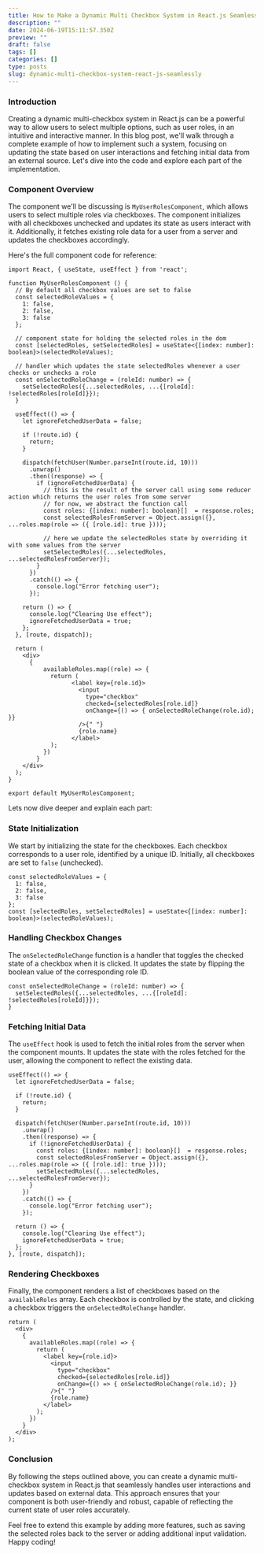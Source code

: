 ```yaml
---
title: How to Make a Dynamic Multi Checkbox System in React.js Seamlessly
description: ""
date: 2024-06-19T15:11:57.350Z
preview: ""
draft: false
tags: []
categories: []
type: posts
slug: dynamic-multi-checkbox-system-react-js-seamlessly
---
```


### Introduction
Creating a dynamic multi-checkbox system in React.js can be a powerful way to allow users to select multiple options, such as user roles, in an intuitive and interactive manner. In this blog post, we'll walk through a complete example of how to implement such a system, focusing on updating the state based on user interactions and fetching initial data from an external source. Let's dive into the code and explore each part of the implementation.

### Component Overview
The component we'll be discussing is `MyUserRolesComponent`, which allows users to select multiple roles via checkboxes. The component initializes with all checkboxes unchecked and updates its state as users interact with it. Additionally, it fetches existing role data for a user from a server and updates the checkboxes accordingly.

Here's the full component code for reference:

```tsx
import React, { useState, useEffect } from 'react';

function MyUserRolesComponent () {
  // By default all checkbox values are set to false
  const selectedRoleValues = {
    1: false,
    2: false,
    3: false
  };

  // component state for holding the selected roles in the dom
  const [selectedRoles, setSelectedRoles] = useState<{[index: number]: boolean}>(selectedRoleValues);

  // handler which updates the state selectedRoles whenever a user checks or unchecks a role
  const onSelectedRoleChange = (roleId: number) => {
    setSelectedRoles({...selectedRoles, ...{[roleId]: !selectedRoles[roleId]}});
  }

  useEffect(() => {
    let ignoreFetchedUserData = false;

    if (!route.id) {
      return;
    }

    dispatch(fetchUser(Number.parseInt(route.id, 10)))
      .unwrap()
      .then((response) => {
        if (ignoreFetchedUserData) {
          // this is the result of the server call using some reducer action which returns the user roles from some server
          // for now, we abstract the function call
          const roles: {[index: number]: boolean}[]  = response.roles;
          const selectedRolesFromServer = Object.assign({}, ...roles.map(role => ({ [role.id]: true })));

          // here we update the selectedRoles state by overriding it with some values from the server
          setSelectedRoles({...selectedRoles, ...selectedRolesFromServer});
        }
      })
      .catch(() => {
        console.log("Error fetching user");
      });

    return () => {
      console.log("Clearing Use effect");
      ignoreFetchedUserData = true;
    };
  }, [route, dispatch]);

  return (
    <div>
      {
          availableRoles.map((role) => {
            return (
                  <label key={role.id}>
                    <input
                      type="checkbox"
                      checked={selectedRoles[role.id]}
                      onChange={() => { onSelectedRoleChange(role.id); }}
                    />{" "}
                    {role.name}
                  </label>
            );
          })
        }
    </div>
  );
}

export default MyUserRolesComponent;
```

Lets now dive deeper and explain each part:

### State Initialization
We start by initializing the state for the checkboxes. Each checkbox corresponds to a user role, identified by a unique ID. Initially, all checkboxes are set to `false` (unchecked).

```tsx
const selectedRoleValues = {
  1: false,
  2: false,
  3: false
};
const [selectedRoles, setSelectedRoles] = useState<{[index: number]: boolean}>(selectedRoleValues);
```

### Handling Checkbox Changes
The `onSelectedRoleChange` function is a handler that toggles the checked state of a checkbox when it is clicked. It updates the state by flipping the boolean value of the corresponding role ID.

```tsx
const onSelectedRoleChange = (roleId: number) => {
  setSelectedRoles({...selectedRoles, ...{[roleId]: !selectedRoles[roleId]}});
}
```

### Fetching Initial Data
The `useEffect` hook is used to fetch the initial roles from the server when the component mounts. It updates the state with the roles fetched for the user, allowing the component to reflect the existing data.

```tsx
useEffect(() => {
  let ignoreFetchedUserData = false;

  if (!route.id) {
    return;
  }

  dispatch(fetchUser(Number.parseInt(route.id, 10)))
    .unwrap()
    .then((response) => {
      if (!ignoreFetchedUserData) {
        const roles: {[index: number]: boolean}[]  = response.roles;
        const selectedRolesFromServer = Object.assign({}, ...roles.map(role => ({ [role.id]: true })));
        setSelectedRoles({...selectedRoles, ...selectedRolesFromServer});
      }
    })
    .catch(() => {
      console.log("Error fetching user");
    });

  return () => {
    console.log("Clearing Use effect");
    ignoreFetchedUserData = true;
  };
}, [route, dispatch]);
```

### Rendering Checkboxes
Finally, the component renders a list of checkboxes based on the `availableRoles` array. Each checkbox is controlled by the state, and clicking a checkbox triggers the `onSelectedRoleChange` handler.

```tsx
return (
  <div>
    {
      availableRoles.map((role) => {
        return (
          <label key={role.id}>
            <input
              type="checkbox"
              checked={selectedRoles[role.id]}
              onChange={() => { onSelectedRoleChange(role.id); }}
            />{" "}
            {role.name}
          </label>
        );
      })
    }
  </div>
);
```

### Conclusion
By following the steps outlined above, you can create a dynamic multi-checkbox system in React.js that seamlessly handles user interactions and updates based on external data. This approach ensures that your component is both user-friendly and robust, capable of reflecting the current state of user roles accurately.

Feel free to extend this example by adding more features, such as saving the selected roles back to the server or adding additional input validation. Happy coding!